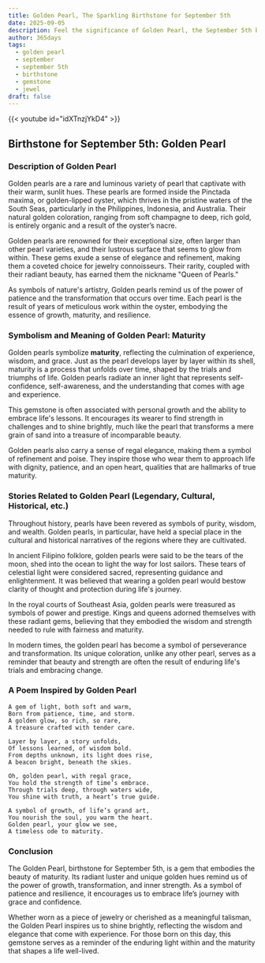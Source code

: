 ```yaml
---
title: Golden Pearl, The Sparkling Birthstone for September 5th
date: 2025-09-05
description: Feel the significance of Golden Pearl, the September 5th birthstone symbolizing Maturity. Let its beauty and meaning brighten your day.
author: 365days
tags:
  - golden pearl
  - september
  - september 5th
  - birthstone
  - gemstone
  - jewel
draft: false
---
```


{{< youtube id="idXTnzjYkD4" >}}


## Birthstone for September 5th: Golden Pearl

### Description of Golden Pearl

Golden pearls are a rare and luminous variety of pearl that captivate with their warm, sunlit hues. These pearls are formed inside the Pinctada maxima, or golden-lipped oyster, which thrives in the pristine waters of the South Seas, particularly in the Philippines, Indonesia, and Australia. Their natural golden coloration, ranging from soft champagne to deep, rich gold, is entirely organic and a result of the oyster’s nacre.

Golden pearls are renowned for their exceptional size, often larger than other pearl varieties, and their lustrous surface that seems to glow from within. These gems exude a sense of elegance and refinement, making them a coveted choice for jewelry connoisseurs. Their rarity, coupled with their radiant beauty, has earned them the nickname "Queen of Pearls."

As symbols of nature's artistry, Golden pearls remind us of the power of patience and the transformation that occurs over time. Each pearl is the result of years of meticulous work within the oyster, embodying the essence of growth, maturity, and resilience.

### Symbolism and Meaning of Golden Pearl: Maturity

Golden pearls symbolize **maturity**, reflecting the culmination of experience, wisdom, and grace. Just as the pearl develops layer by layer within its shell, maturity is a process that unfolds over time, shaped by the trials and triumphs of life. Golden pearls radiate an inner light that represents self-confidence, self-awareness, and the understanding that comes with age and experience.

This gemstone is often associated with personal growth and the ability to embrace life's lessons. It encourages its wearer to find strength in challenges and to shine brightly, much like the pearl that transforms a mere grain of sand into a treasure of incomparable beauty.

Golden pearls also carry a sense of regal elegance, making them a symbol of refinement and poise. They inspire those who wear them to approach life with dignity, patience, and an open heart, qualities that are hallmarks of true maturity.

### Stories Related to Golden Pearl (Legendary, Cultural, Historical, etc.)

Throughout history, pearls have been revered as symbols of purity, wisdom, and wealth. Golden pearls, in particular, have held a special place in the cultural and historical narratives of the regions where they are cultivated.

In ancient Filipino folklore, golden pearls were said to be the tears of the moon, shed into the ocean to light the way for lost sailors. These tears of celestial light were considered sacred, representing guidance and enlightenment. It was believed that wearing a golden pearl would bestow clarity of thought and protection during life's journey.

In the royal courts of Southeast Asia, golden pearls were treasured as symbols of power and prestige. Kings and queens adorned themselves with these radiant gems, believing that they embodied the wisdom and strength needed to rule with fairness and maturity.

In modern times, the golden pearl has become a symbol of perseverance and transformation. Its unique coloration, unlike any other pearl, serves as a reminder that beauty and strength are often the result of enduring life's trials and embracing change.

### A Poem Inspired by Golden Pearl

```
A gem of light, both soft and warm,  
Born from patience, time, and storm.  
A golden glow, so rich, so rare,  
A treasure crafted with tender care.

Layer by layer, a story unfolds,  
Of lessons learned, of wisdom bold.  
From depths unknown, its light does rise,  
A beacon bright, beneath the skies.

Oh, golden pearl, with regal grace,  
You hold the strength of time’s embrace.  
Through trials deep, through waters wide,  
You shine with truth, a heart’s true guide.

A symbol of growth, of life’s grand art,  
You nourish the soul, you warm the heart.  
Golden pearl, your glow we see,  
A timeless ode to maturity.
```

### Conclusion

The Golden Pearl, birthstone for September 5th, is a gem that embodies the beauty of maturity. Its radiant luster and unique golden hues remind us of the power of growth, transformation, and inner strength. As a symbol of patience and resilience, it encourages us to embrace life’s journey with grace and confidence.

Whether worn as a piece of jewelry or cherished as a meaningful talisman, the Golden Pearl inspires us to shine brightly, reflecting the wisdom and elegance that come with experience. For those born on this day, this gemstone serves as a reminder of the enduring light within and the maturity that shapes a life well-lived.